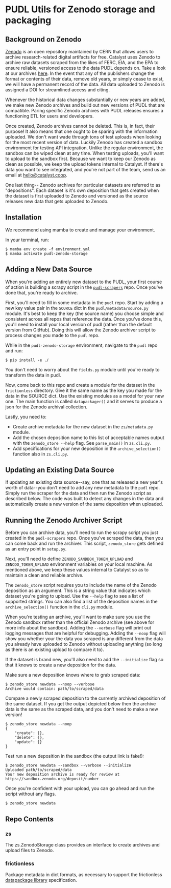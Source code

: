 # PUDL Utils for Zenodo storage and packaging

## Background on Zenodo

[Zenodo](https://zenodo.org/) is an open repository maintained by CERN that allows users to archive research-related digital artifacts for free. Catalyst uses Zenodo to archive raw datasets scraped from the likes of FERC, EIA, and the EPA to ensure reliable, versioned access to the data PUDL depends on. Take a look at our archives
[here](https://zenodo.org/communities/catalyst-cooperative/?page=1&size=20). In the
event that any of the publishers change the format or contents of their data, remove old years, or simply cease to exist, we will have a permanent record of the data. All data uploaded to Zenodo is assigned a DOI for streamlined access and citing.

Whenever the historical data changes substantially or new years are added, we make new Zenodo archives and build out new versions of PUDL that are compatible. Paring specific Zenodo archives with PUDL releases ensures a functioning ETL for users and developers.

Once created, Zenodo archives cannot be deleted. This is, in fact, their purpose! It
also means that one ought to be sparing with the information uploaded. We don't want
wade through tons of test uploads when looking for the most recent version of data. Luckily Zenodo has created a sandbox environment for testing API integration. Unlike
the regular environment, the sandbox can be wiped clean at any time. When testing
uploads, you'll want to upload to the sandbox first. Because we want to keep our Zenodo
as clean as possible, we keep the upload tokens internal to Catalyst. If there's data
you want to see integrated, and you're not part of the team, send us an email at
hello@catalyst.coop.

One last thing-- Zenodo archives for particular datasets are referred to as
"depositions". Each dataset is it's own deposition that gets created when the
dataset is first uploaded to Zenodo and versioned as the source releases new data that gets uploaded to Zenodo.

## Installation

We recommend using mamba to create and manage your environment.

In your terminal, run:
```
$ mamba env create -f environment.yml
$ mamba activate pudl-zenodo-storage
```

## Adding a New Data Source
When you're adding an entirely new dataset to the PUDL, your first course of action is building a scrapy script in the
[`pudl-scrapers`](https://github.com/catalyst-cooperative/pudl-scrapers) repo. Once
you've done that, you're ready to archive.

First, you'll need to fill in some metadata in the `pudl` repo. Start by adding a new
key value pair in the `SOURCE` dict in the `pudl/metadata/source.py` module. It's best
to keep the key (the source name) you choose simple and consistent across all repos that reference the data. Once you've done this, you'll need to install your local version
of pudl (rather than the default version from GitHub). Doing this will allow the Zenodo archiver script to process changes you made to the `pudl` repo.

While in the `pudl-zenodo-storage` environment, navigate to the `pudl` repo and run:
```
$ pip install -e ./
```

You don't need to worry about the `fields.py` module until you're ready to transform the
data in pudl.

Now, come back to this repo and create a module for the dataset in the `frictionless`
directory. Give it the same name as the key you made for the data in the SOURCE dict.
Use the existing modules as a model for your new one. The main function is called
`datapackager()` and it serves to produce a json for the Zenodo archival collection.

Lastly, you need to:
- Create archive metadata for the new dataset in the `zs/metadata.py` module.
- Add the chosen deposition name to this list of acceptable names output with the `zenodo_store --help` flag. See `parse_main()` in `zs.cli.py`.
- Add specifications for your new deposition in the `archive_selection()` function also in `zs.cli.py`.

## Updating an Existing Data Source
If updating an existing data source--say, one that as released a new year's worth of
data--you don't need to add any new metadata to the `pudl` repo. Simply run the scraper
for the data and then run the Zenodo script as described below. The code was built to
detect any changes in the data and automatically create a new version of the same deposition when uploaded.

## Running the Zenodo Archiver Script  
Before you can archive data, you'll need to run the scrapy script you just created in
the `pudl-scrapers` repo. Once you've scraped the data, then you can come back and run the archiver. This script, `zenodo_store` gets defined as an entry point in `setup.py`.

Next, you'll need to define `ZENODO_SANDBOX_TOKEN_UPLOAD` and `ZENODO_TOKEN_UPLOAD` environment variables on your local machine. As mentioned above, we keep these values
internal to Catalyst so as to maintain a clean and reliable archive.

The `zenodo_store` script requires you to include the name of the Zenodo deposition as
an argument. This is a string value that indicates which dataset you're going to upload. Use the `--help` flag to see a list of supported strings. You can also find a list of
the deposition names in the `archive_selection()` function in the `cli.py` module.

When you're testing an archive, you'll want to make sure you use the Zenodo
sandbox rather than the official Zenodo archive (see above for more info about the sandbox). Adding the `--verbose` flag will print out logging messages that are helpful for debugging. Adding the `--noop` flag will show you whether your the data you scraped
is any different from the data you already have uploaded to Zenodo without uploading anything (so long as there is an existing upload to compare it to).

If the dataset is brand new, you'll also need to add the `--initialize` flag so that it knows to create a new deposition for the data.

Make sure a new deposition knows where to grab scraped data:
```
$ zenodo_store newdata --noop --verbose
Archive would contain: path/to/scraped/data
```

Compare a newly scraped deposition to the currently archived deposition of the same
dataset. If you get the output depicted below then the archive data is the same as the
scraped data, and you don't need to make a new version!
```
$ zenodo_store newdata --noop
{
    "create": {},
    "delete": {},
    "update": {}
}
```

Test run a new deposition in the sandbox (the output link is fake!):
```
$ zenodo_store newdata --sandbox --verbose --initialize
Uploaded path/to/scraped/data
Your new deposition archive is ready for review at https://sandbox.zenodo.org/deposit/number
```

Once you're confident with your upload, you can go ahead and run the script without any
flags.
```
$ zenodo_store newdata
```

## Repo Contents

### zs

The zs.ZenodoStorage class provides an interface to create archives and upload
files to Zenodo.

### frictionless

Package metadata in dict formats, as necessary to support the frictionless
[datapackage library](https://frictionlessdata.io/docs/using-data-packages-in-python/)
specification.
